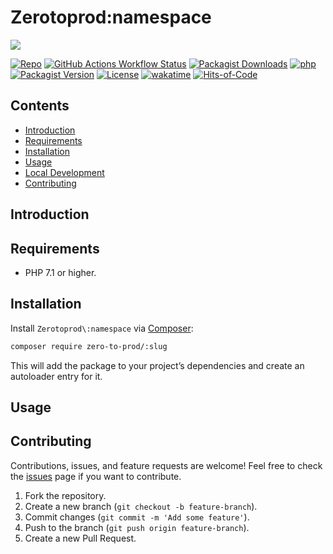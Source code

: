 # Zerotoprod\:namespace

![](art/logo.png)

[![Repo](https://img.shields.io/badge/github-gray?logo=github)](https://github.com/zero-to-prod/:slug)
[![GitHub Actions Workflow Status](https://img.shields.io/github/actions/workflow/status/zero-to-prod/:slug/test.yml?label=test)](https://github.com/zero-to-prod/:slug/actions)
[![Packagist Downloads](https://img.shields.io/packagist/dt/zero-to-prod/:slug?color=blue)](https://packagist.org/packages/zero-to-prod/:slug/stats)
[![php](https://img.shields.io/packagist/php-v/zero-to-prod/:slug.svg?color=purple)](https://packagist.org/packages/zero-to-prod/:slug/stats)
[![Packagist Version](https://img.shields.io/packagist/v/zero-to-prod/:slug?color=f28d1a)](https://packagist.org/packages/zero-to-prod/:slug)
[![License](https://img.shields.io/packagist/l/zero-to-prod/:slug?color=pink)](https://github.com/zero-to-prod/:slug/blob/main/LICENSE.md)
[![wakatime](https://wakatime.com/badge/github/zero-to-prod/:slug.svg)](https://wakatime.com/badge/github/zero-to-prod/:slug)
[![Hits-of-Code](https://hitsofcode.com/github/zero-to-prod/:slug?branch=main)](https://hitsofcode.com/github/zero-to-prod/:slug/view?branch=main)

## Contents

- [Introduction](#introduction)
- [Requirements](#requirements)
- [Installation](#installation)
- [Usage](#usage)
- [Local Development](./LOCAL_DEVELOPMENT.md)
- [Contributing](#contributing)

## Introduction



## Requirements

- PHP 7.1 or higher.

## Installation

Install `Zerotoprod\:namespace` via [Composer](https://getcomposer.org/):

```bash
composer require zero-to-prod/:slug
```

This will add the package to your project’s dependencies and create an autoloader entry for it.

## Usage



## Contributing

Contributions, issues, and feature requests are welcome!
Feel free to check the [issues](https://github.com/zero-to-prod/:slug/issues) page if you want to contribute.

1. Fork the repository.
2. Create a new branch (`git checkout -b feature-branch`).
3. Commit changes (`git commit -m 'Add some feature'`).
4. Push to the branch (`git push origin feature-branch`).
5. Create a new Pull Request.